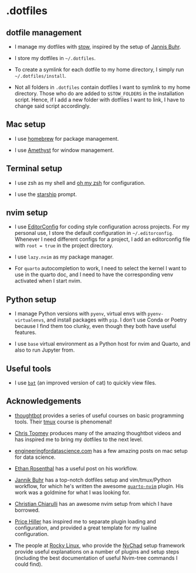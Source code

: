 # .dotfiles

## dotfile management

- I manage my dotfiles with [stow](https://alexpearce.me/2016/02/managing-dotfiles-with-stow/), inspired by the setup of [Jannis Buhr](https://github.com/jmbuhr/.dotfiles).

- I store my dotfiles in `~/.dotfiles`.

- To create a symlink for each dotfile to my home directory, I simply run `~/.dotfiles/install`.

- Not all folders in `.dotfiles` contain dotfiles I want to symlink to my home directory. Those who do are added to `$STOW_FOLDERS` in the installation script. Hence, if I add a new folder with dotfiles I want to link, I have to change said script accordingly.

## Mac setup

- I use [homebrew](https://brew.sh) for package management.

- I use [Amethyst](https://github.com/ianyh/Amethyst) for window management.


## Terminal setup

- I use zsh as my shell and [oh my zsh](https://ohmyz.sh) for configuration.

- I use the [starship](https://starship.rs) prompt.


## nvim setup

- I use [EditorConfig](https://editorconfig.org) for coding style configuration across projects. For my personal use, I store the default configuration in `~/.editorconfig`. Whenever I need different configs for a project, I add an editorconfig file with `root = true` in the project directory.

- I use `lazy.nvim` as my package manager.

- For `quarto` autocompletion to work, I need to select the kernel I want to use in the quarto doc, and I need to have the corresponding venv activated when I start nvim.

## Python setup 

- I manage Python versions with `pyenv`, virtual envs with `pyenv-virtualenvs`, and install packages with `pip`. I don't use Conda or Poetry because I find them too clunky, even though they both have useful features.

- I use `base` virtual environment as a Python host for nvim and Quarto, and also to run Jupyter from.


<!-- ## zsh plugins -->

<!-- - I use FZF as a file fuzzy finder. I usually use `**<tab>` or `<ctrl-T>` to search files in current directory (e.g. `vi **<tab>`). -->

<!-- - I use `zsh-z` to quickly navigate to frequently used directories (e.g. `z do` -->
<!--   gets me to `~/dev/projects/dotfiles` from anywhere). Combined with the -->
<!--   in-built fuzzy directory completion of zsh, and the fzt plugin, this makes -->
<!--   navigation extremely quick. -->


## Useful tools

- I use [`bat`](https://github.com/sharkdp/bat) (an improved version of cat) to
  quickly view files.



## Acknowledgements

- [thoughtbot](https://thoughtbot.com/upcase) provides a series of useful
  courses on basic programming tools. Their
  [tmux](https://thoughtbot.com/upcase/tmux) course is phenomenal!

- [Chris Toomey](https://github.com/christoomey) produces many of the amazing thoughtbot videos and has inspired me to bring my dotfiles to the next level.

- [engineeringfordatascience.com](https://engineeringfordatascience.com/) has a
  few amazing posts on mac setup for data science.

- [Ethan
  Rosenthal](https://www.ethanrosenthal.com/2022/02/01/everything-gets-a-package/)
  has a useful post on his workflow.

- [Jannik Buhr](https://github.com/jmbuhr) has a top-notch dotfiles setup and vim/tmux/Python workflow, for which he's written the awesome [`quarto-nvim`](https://github.com/quarto-dev/quarto-nvim) plugin. His work was a goldmine for what I was looking for.

- [Christian Chiarulli](https://github.com/ChristianChiarulli/nvim) has an awesome nvim setup from which I have borrowed.

- [Price Hiller](https://gitlab.orion-technologies.io/philler) has inspired me to separate plugin loading and configuration, and provided a great template for my lualine configuration.

- The people at [Rocky Linux](https://docs.rockylinux.org/books/nvchad/), who provide the [NvChad](https://github.com/NvChad/NvChad) setup framework provide useful explanations on a number of plugins and setup steps (including the best documentation of useful Nvim-tree commands I could find).

